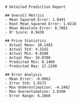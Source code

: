 
    # Detailed Prediction Report

    ## Overall Metrics
    - Mean Squared Error: 1.0441
    - Root Mean Squared Error: 1.0218
    - Mean Absolute Error: 0.7082
    - R² Score: 0.9439

    ## Price Statistics
    - Actual Mean: 10.1483
    - Actual Std: 4.3142
    - Actual Min: 0.0100
    - Actual Max: 16.0700
    - Predicted Min: 0.1400
    - Predicted Max: 17.2290

    ## Error Analysis
    - Mean Error: -0.0962
    - Error Std: 1.0173
    - Max Underestimation: -4.2462
    - Max Overestimation: 2.0398
    - Error Range: 6.2860
    